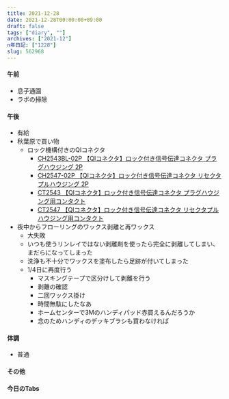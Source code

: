 ```yaml
---
title: 2021-12-28
date: 2021-12-28T00:00:00+09:00
draft: false
tags: ["diary", ""]
archives: ["2021-12"]
n年日記: ["1228"]
slug: 562968
---
```

#### 午前
- 息子通園
- ラボの掃除
#### 午後
- 有給
- 秋葉原で買い物
  - ロック機構付きのQIコネクタ
    - [CH2543BL-02P 【QIコネクタ】ロック付き信号伝達コネクタ プラグハウジング 2P](https://www.sengoku.co.jp/mod/sgk_cart/detail.php?code=EEHD-4JEU)
    - [CH2547-02P 【QIコネクタ】ロック付き信号伝達コネクタ リセクタプルハウジング 2P](https://www.sengoku.co.jp/mod/sgk_cart/detail.php?code=EEHD-4JF3)
    - [CT2543 【QIコネクタ】ロック付き信号伝達コネクタ プラグハウジング用コンタクト](https://www.sengoku.co.jp/mod/sgk_cart/detail.php?code=EEHD-4JEZ)
    - [CT2547 【QIコネクタ】ロック付き信号伝達コネクタ リセクタプルハウジング用コンタクト](https://www.sengoku.co.jp/mod/sgk_cart/detail.php?code=EEHD-4JF8#)
- 夜中からフローリングのワックス剥離と再ワックス
  - 大失敗
  - いつも使うリンレイではない剥離剤を使ったら完全に剥離してしまい、まだらになってしまった
  - 洗浄も不十分でワックスを塗布したら足跡が付いてしまった
  - 1/4日に再度行う
    - マスキングテープで区分けして剥離を行う
    - 剥離の確認
    - 二回ワックス掛け
    - 時間無駄にしたなあ
    - ホームセンターで3Mのハンディパッド赤買えるんだろうか
    - 念のためハンディのデッキブラシも買わなければ
#### 体調
- 普通
#### その他
#### 今日のTabs